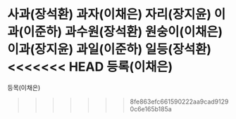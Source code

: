 사과(장석환)
과자(이채은)
자리(장지윤)
이과(이준하)
과수원(장석환)
원숭이(이채은)
이과(장지윤)
과일(이준하)
일등(장석환)
<<<<<<< HEAD
등록(이채은)
=======
등목(이채은)
>>>>>>> 8fe863efc661590222aa9cad91290c6e165b185a
